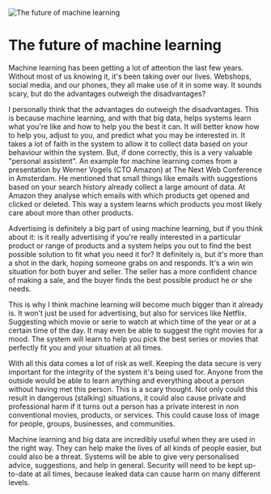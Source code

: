 ![The future of machine learning](/images/articles/machine-learning.jpg "The future of machine learning")

# The future of machine learning

Machine learning has been getting a lot of attention the last few years. Without most of us knowing it, it's been taking over our lives. Webshops, social media, and our phones, they all make use of it in some way. It sounds scary, but do the advantages outweigh the disadvantages?

I personally think that the advantages do outweigh the disadvantages. This is because machine learning, and with that big data, helps systems learn what you're like and how to help you the best it can. It will better know how to help you, adjust to you, and predict what you may be interested in. It takes a lot of faith in the system to allow it to collect data based on your behaviour within the system. But, if done correctly, this is a very valuable "personal assistent". An example for machine learning comes from a presentation by Werner Vogels (CTO Amazon) at The Next Web Conference in Amsterdam. He mentioned that small things like emails with suggestions based on your search history already collect a large amount of data. At Amazon they analyse which emails with which products get opened and clicked or deleted. This way a system learns which products you most likely care about more than other products.

Advertising is definitely a big part of using machine learning, but if you think about it: is it really advertising if you're really interested in a particular product or range of products and a system helps you out to find the best possible solution to fit what you need it for? It definitely is, but it's more than a shot in the dark, hoping someone grabs on and responds. It's a win win situation for both buyer and seller. The seller has a more confident chance of making a sale, and the buyer finds the best possible product he or she needs.

This is why I think machine learning will become much bigger than it already is. It won't just be used for advertising, but also for services like Netflix. Suggesting which movie or serie to watch at which time of the year or at a certain time of the day. It may even be able to suggest the right movies for a mood. The system will learn to help you pick the best series or movies that perfectly fit you and your situation at all times.

With all this data comes a lot of risk as well. Keeping the data secure is very important for the integrity of the system it's being used for. Anyone from the outside would be able to learn anything and everything about a person without having met this person. This is a scary thought. Not only could this result in dangerous (stalking) situations, it could also cause private and professional harm if it turns out a person has a private interest in non conventional movies, products, or services. This could cause loss of image for people, groups, businesses, and communities.

Machine learning and big data are incredibly useful when they are used in the right way. They can help make the lives of all kinds of people easier, but could also be a threat. Systems will be able to give very personalised advice, suggestions, and help in general. Security will need to be kept up-to-date at all times, because leaked data can cause harm on many different levels.